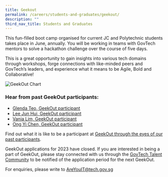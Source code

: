 ```yaml
---
title: Geekout
permalink: /careers/students-and-graduates/geekout/
description: ""
third_nav_title: Students and Graduates
---
```

This fun-filled boot camp organised for current JC and Polytechnic students takes place in June, annually. You will be working in teams with GovTech mentors to solve a hackathon challenge over the course of five days.

This is a great opportunity to gain insights into various tech domains through workshops, forge connections with like-minded peers and GovTech’s leaders, and experience what it means to be Agile, Bold and Collaborative!

![GeekOut Chart](https://d33wubrfki0l68.cloudfront.net/54f495b1083bba19c834b99d6e261ed7dced7686/6adf2/images/careers/geekout_infographic_small.png)

### Hear from past GeekOut participants:

*   [Glenda Teo, GeekOut participant](https://www.instagram.com/p/CcxLgKKMfqu/?utm_source=ig_web_copy_link)
*   [Lee Jun Hui, GeekOut participant](https://www.instagram.com/p/CcfCMKABnF2/?utm_source=ig_web_copy_link)
*   [Vania Lim, GeekOut participant](https://www.instagram.com/p/COkMdi4Lam8/?utm_source=ig_web_copy_link)
*   [Ong Yi Chen, GeekOut participant](https://www.instagram.com/p/COaFnw0HOeh/?utm_source=ig_web_copy_link)

Find out what it is like to be a participant at [GeekOut through the eyes of our past participants](https://medium.com/ytpo-govtech/tagged/geekout).

GeekOut applications for 2023 have closed. If you are interested in being a part of GeekOut, please stay connected with us through the [GovTech Talent Community](https://go.gov.sg/govtechtalentcommunity) to be notified of the application period for the next GeekOut.

For enquiries, please write to [AreYouIT@tech.gov.sg](mailto:AreYouIT@tech.gov.sg)